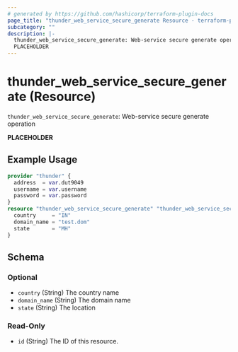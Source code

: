 ```yaml
---
# generated by https://github.com/hashicorp/terraform-plugin-docs
page_title: "thunder_web_service_secure_generate Resource - terraform-provider-thunder"
subcategory: ""
description: |-
  thunder_web_service_secure_generate: Web-service secure generate operation
  PLACEHOLDER
---
```


# thunder_web_service_secure_generate (Resource)

`thunder_web_service_secure_generate`: Web-service secure generate operation

__PLACEHOLDER__

## Example Usage

```terraform
provider "thunder" {
  address  = var.dut9049
  username = var.username
  password = var.password
}
resource "thunder_web_service_secure_generate" "thunder_web_service_secure_generate" {
  country     = "IN"
  domain_name = "test.dom"
  state       = "MH"
}
```

<!-- schema generated by tfplugindocs -->
## Schema

### Optional

- `country` (String) The country name
- `domain_name` (String) The domain name
- `state` (String) The location

### Read-Only

- `id` (String) The ID of this resource.



